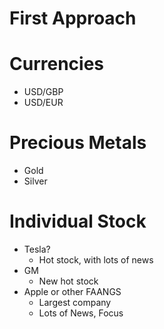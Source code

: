 # First Approach

# Currencies

- USD/GBP
- USD/EUR

# Precious Metals

- Gold
- Silver

# Individual Stock

- Tesla?
    - Hot stock, with lots of news
- GM
    - New hot stock
- Apple or other FAANGS
    - Largest company
    - Lots of News, Focus